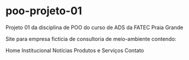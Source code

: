 # poo-projeto-01
Projeto 01 da disciplina de POO do curso de ADS da FATEC Praia Grande

Site para empresa fictícia de consultoria de meio-ambiente contendo:

Home
Institucional
Notícias
Produtos e Serviços
Contato
